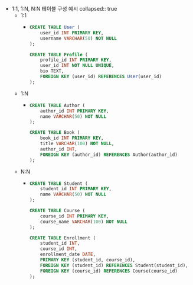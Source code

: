 - 1:1, 1:N, N:N 테이블 구성 예시
  collapsed:: true
	- 1:1
		- ```sql
		  CREATE TABLE User (
		      user_id INT PRIMARY KEY,
		      username VARCHAR(50) NOT NULL
		  );
		  
		  CREATE TABLE Profile (
		      profile_id INT PRIMARY KEY,
		      user_id INT NOT NULL UNIQUE,
		      bio TEXT,
		      FOREIGN KEY (user_id) REFERENCES User(user_id)
		  );
		  ```
	- 1:N
		- ```sql
		  CREATE TABLE Author (
		      author_id INT PRIMARY KEY,
		      name VARCHAR(50) NOT NULL
		  );
		  
		  CREATE TABLE Book (
		      book_id INT PRIMARY KEY,
		      title VARCHAR(100) NOT NULL,
		      author_id INT,
		      FOREIGN KEY (author_id) REFERENCES Author(author_id)
		  );
		  ```
	- N:N
		- ```sql
		  CREATE TABLE Student (
		      student_id INT PRIMARY KEY,
		      name VARCHAR(50) NOT NULL
		  );
		  
		  CREATE TABLE Course (
		      course_id INT PRIMARY KEY,
		      course_name VARCHAR(100) NOT NULL
		  );
		  
		  CREATE TABLE Enrollment (
		      student_id INT,
		      course_id INT,
		      enrollment_date DATE,
		      PRIMARY KEY (student_id, course_id),
		      FOREIGN KEY (student_id) REFERENCES Student(student_id),
		      FOREIGN KEY (course_id) REFERENCES Course(course_id)
		  );
		  ```